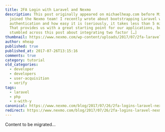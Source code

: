 ```yaml
---
title: 2FA Login with Laravel and Nexmo
description: This post originally appeared on michaelheap.com before Michael
  joined the Nexmo team! I recently wrote about bootstrapping Laravel with user
  authentication and how easy it is (seriously, it takes less than 5 minutes).
  That provides us with a great starting point for our applications, but then I
  stumbled across this post about integrating two factor […]
thumbnail: https://www.nexmo.com/wp-content/uploads/2017/07/2fa-laravel.png
author: mheap
published: true
published_at: 2017-07-26T13:15:16
comments: true
category: tutorial
old_categories:
  - developer
  - developers
  - user-acquisition
  - verify
tags:
  - laravel
  - php
  - x-with-y
canonical: https://www.nexmo.com/blog/2017/07/26/2fa-logins-laravel-nexmo-dr
redirect: https://www.nexmo.com/blog/2017/07/26/2fa-logins-laravel-nexmo-dr
---
```

Content to be migrated...